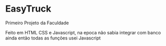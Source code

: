 # EasyTruck
 Primeiro Projeto da Faculdade

Feito em HTML CSS e Javascript, na epoca não sabia integrar com banco ainda então todas as funções usei Javascript
